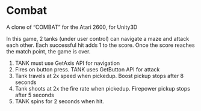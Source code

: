 # Combat
A clone of “COMBAT” for the Atari 2600, for Unity3D

In this game, 2 tanks (under user control) can navigate a maze and attack each other.
Each successful hit adds 1 to the score.  Once the score reaches the match point, the game is over.

1) TANK must use GetAxis API for navigation
2) Fires on button press. TANK uses GetButton API for attack
3) Tank travels at 2x speed when pickedup.  Boost pickup stops after 8 seconds
4) Tank shoots at 2x the fire rate when pickedup.  Firepower pickup stops after 5 seconds
5) TANK spins for 2 seconds when hit.
